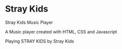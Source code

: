 # Stray Kids

Stray Kids Music Player 

A Music player created with HTML, CSS and Javascript 

Playing STRAY KIDS by Stray Kids

